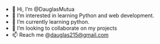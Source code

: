 - 👋 Hi, I’m @DauglasMutua
- 👀 I’m interested in learning Python and web development.
- 🌱 I’m currently learning python.
- 💞️ I’m looking to collaborate on my projects
- 📫 Reach me @dauglas215@gmail.com 

<!---
DauglasMutua/Dauglas Mutua is a ✨ special ✨ repository because its `README.md` (this file) appears on your GitHub profile.
You can click the Preview link to take a look at your changes.
--->
